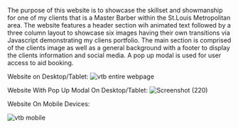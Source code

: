 The purpose of this website is to showcase the skillset and showmanship for one of my clients that is a Master Barber within the St.Louis Metropolitan area. 
The website features a header section wih animated text followed by a three column layout to showcase six images having their own transitions via Javascript demonstrating my cliens portfolio.
The main section is comprised of the clients image as well as a general background with a footer to display the clients information and social media.
A pop up modal is used for user access to aid booking. 

Website on Desktop/Tablet:
![vtb entire webpage](https://github.com/user-attachments/assets/81732dcb-0b6e-4a12-9739-ef1f52f332bc)

Website With Pop Up Modal On Desktop/Tablet:
![Screenshot (220)](https://github.com/user-attachments/assets/d34b5218-57a7-4577-98ca-8de004ca3a71)











Website On Mobile Devices:




![vtb mobile](https://github.com/user-attachments/assets/2a8a971a-416f-4cd7-a661-1f540a60f916)



